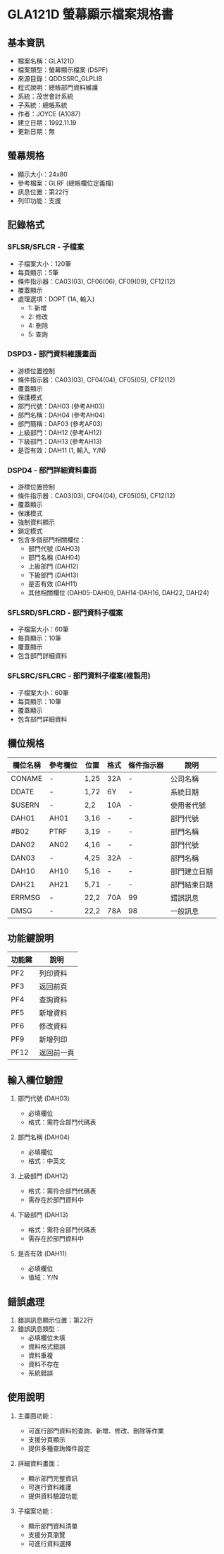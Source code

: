 # GLA121D 螢幕顯示檔案規格書

## 基本資訊
- 檔案名稱：GLA121D
- 檔案類型：螢幕顯示檔案 (DSPF)
- 來源目錄：QDDSSRC_GLPLIB
- 程式說明：總帳部門資料維護
- 系統：茂世會計系統
- 子系統：總帳系統
- 作者：JOYCE (A1087)
- 建立日期：1992.11.19
- 更新日期：無

## 螢幕規格
- 顯示大小：24x80
- 參考檔案：GLRF (總帳欄位定義檔)
- 訊息位置：第22行
- 列印功能：支援

## 記錄格式
### SFLSR/SFLCR - 子檔案
- 子檔案大小：120筆
- 每頁顯示：5筆
- 條件指示器：CA03(03), CF06(06), CF09(09), CF12(12)
- 覆蓋顯示
- 處理選項：DOPT (1A, 輸入)
  - 1: 新增
  - 2: 修改
  - 4: 刪除
  - 5: 查詢

### DSPD3 - 部門資料維護畫面
- 游標位置控制
- 條件指示器：CA03(03), CF04(04), CF05(05), CF12(12)
- 覆蓋顯示
- 保護模式
- 部門代號：DAH03 (參考AH03)
- 部門名稱：DAH04 (參考AH04)
- 部門簡稱：DAF03 (參考AF03)
- 上級部門：DAH12 (參考AH12)
- 下級部門：DAH13 (參考AH13)
- 是否有效：DAH11 (1, 輸入, Y/N)

### DSPD4 - 部門詳細資料畫面
- 游標位置控制
- 條件指示器：CA03(03), CF04(04), CF05(05), CF12(12)
- 覆蓋顯示
- 保護模式
- 強制資料顯示
- 鎖定模式
- 包含多個部門相關欄位：
  - 部門代號 (DAH03)
  - 部門名稱 (DAH04)
  - 上級部門 (DAH12)
  - 下級部門 (DAH13)
  - 是否有效 (DAH11)
  - 其他相關欄位 (DAH05-DAH09, DAH14-DAH16, DAH22, DAH24)

### SFLSRD/SFLCRD - 部門資料子檔案
- 子檔案大小：60筆
- 每頁顯示：10筆
- 覆蓋顯示
- 包含部門詳細資料

### SFLSRC/SFLCRC - 部門資料子檔案(複製用)
- 子檔案大小：60筆
- 每頁顯示：10筆
- 覆蓋顯示
- 包含部門詳細資料

## 欄位規格
| 欄位名稱 | 參考欄位 | 位置 | 格式 | 條件指示器 | 說明 |
|---------|---------|------|------|------------|------|
| CONAME | - | 1,25 | 32A | - | 公司名稱 |
| DDATE | - | 1,72 | 6Y | - | 系統日期 |
| $USERN | - | 2,2 | 10A | - | 使用者代號 |
| DAH01 | AH01 | 3,16 | - | - | 部門代號 |
| #B02 | PTRF | 3,19 | - | - | 部門名稱 |
| DAN02 | AN02 | 4,16 | - | - | 部門代號 |
| DAN03 | - | 4,25 | 32A | - | 部門名稱 |
| DAH10 | AH10 | 5,16 | - | - | 部門建立日期 |
| DAH21 | AH21 | 5,71 | - | - | 部門結束日期 |
| ERRMSG | - | 22,2 | 70A | 99 | 錯誤訊息 |
| DMSG | - | 22,2 | 78A | 98 | 一般訊息 |

## 功能鍵說明
| 功能鍵 | 說明 |
|-------|------|
| PF2 | 列印資料 |
| PF3 | 返回前頁 |
| PF4 | 查詢資料 |
| PF5 | 新增資料 |
| PF6 | 修改資料 |
| PF9 | 新增列印 |
| PF12 | 返回前一頁 |

## 輸入欄位驗證
1. 部門代號 (DAH03)
   - 必填欄位
   - 格式：需符合部門代碼表

2. 部門名稱 (DAH04)
   - 必填欄位
   - 格式：中英文

3. 上級部門 (DAH12)
   - 格式：需符合部門代碼表
   - 需存在於部門資料中

4. 下級部門 (DAH13)
   - 格式：需符合部門代碼表
   - 需存在於部門資料中

5. 是否有效 (DAH11)
   - 必填欄位
   - 值域：Y/N

## 錯誤處理
1. 錯誤訊息顯示位置：第22行
2. 錯誤訊息類型：
   - 必填欄位未填
   - 資料格式錯誤
   - 資料重複
   - 資料不存在
   - 系統錯誤

## 使用說明
1. 主畫面功能：
   - 可進行部門資料的查詢、新增、修改、刪除等作業
   - 支援分頁顯示
   - 提供多種查詢條件設定

2. 詳細資料畫面：
   - 顯示部門完整資訊
   - 可進行資料維護
   - 提供資料驗證功能

3. 子檔案功能：
   - 顯示部門資料清單
   - 支援分頁瀏覽
   - 可進行資料選擇 